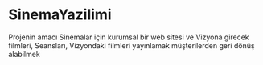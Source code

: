 # SinemaYazilimi
Projenin amacı Sinemalar için kurumsal bir web sitesi ve Vizyona girecek filmleri, Seansları, Vizyondaki filmleri yayınlamak müşterilerden geri dönüş alabilmek
